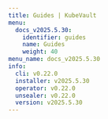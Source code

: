 ```yaml
---
title: Guides | KubeVault
menu:
  docs_v2025.5.30:
    identifier: guides
    name: Guides
    weight: 40
menu_name: docs_v2025.5.30
info:
  cli: v0.22.0
  installer: v2025.5.30
  operator: v0.22.0
  unsealer: v0.22.0
  version: v2025.5.30
---
```


